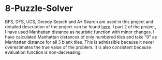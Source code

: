 # 8-Puzzle-Solver
BFS, DFS, UCS, Greedy Search and A* Search are used in this project and detailed description of the project can be found [here](). 
I part 2 of the project, I have used Manhattan distance as heuristic function with minor changes. I have calculated Manhattan distances of only numbered tiles and take “0” as Manhattan distance for all 3 blank tiles. This is admissible because it never overestimates the true value of the problem. It is also consistent because evaluation function is non-decreasing. 
